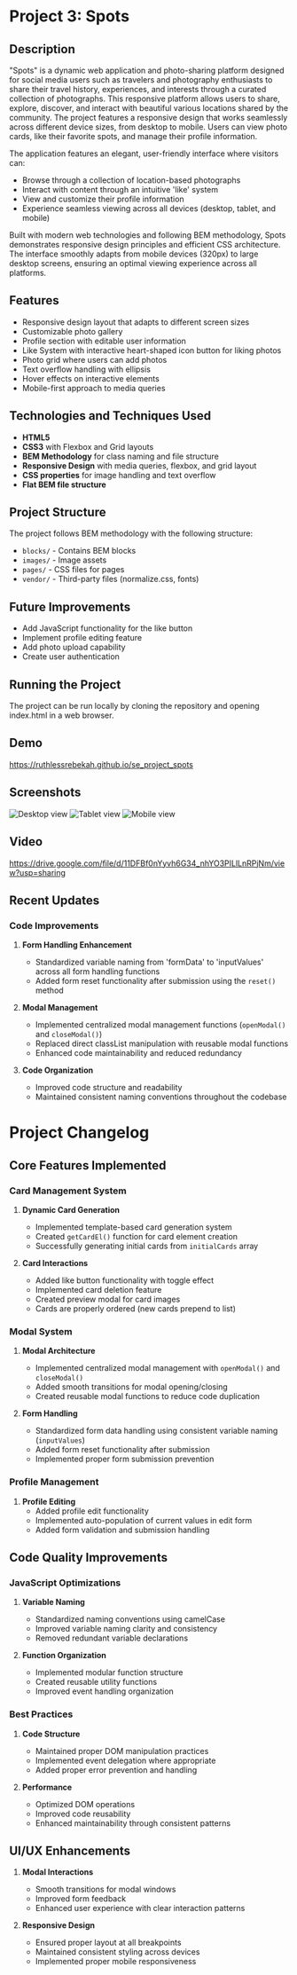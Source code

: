 # Project 3: Spots

## Description

"Spots" is a dynamic web application and photo-sharing platform designed for social media users such as travelers and photography enthusiasts to share their travel history, experiences, and interests through a curated collection of photographs. This responsive platform allows users to share, explore, discover, and interact with beautiful various locations shared by the community. The project features a responsive design that works seamlessly across different device sizes, from desktop to mobile. Users can view photo cards, like their favorite spots, and manage their profile information.

The application features an elegant, user-friendly interface where visitors can:

- Browse through a collection of location-based photographs
- Interact with content through an intuitive 'like' system
- View and customize their profile information
- Experience seamless viewing across all devices (desktop, tablet, and mobile)

Built with modern web technologies and following BEM methodology, Spots demonstrates responsive design principles and efficient CSS architecture. The interface smoothly adapts from mobile devices (320px) to large desktop screens, ensuring an optimal viewing experience across all platforms.

## Features

- Responsive design layout that adapts to different screen sizes
- Customizable photo gallery
- Profile section with editable user information
- Like System with interactive heart-shaped icon button for liking photos
- Photo grid where users can add photos
- Text overflow handling with ellipsis
- Hover effects on interactive elements
- Mobile-first approach to media queries

## Technologies and Techniques Used

- **HTML5**
- **CSS3** with Flexbox and Grid layouts
- **BEM Methodology** for class naming and file structure
- **Responsive Design** with media queries, flexbox, and grid layout
- **CSS properties** for image handling and text overflow
- **Flat BEM file structure**

## Project Structure

The project follows BEM methodology with the following structure:

- `blocks/` - Contains BEM blocks
- `images/` - Image assets
- `pages/` - CSS files for pages
- `vendor/` - Third-party files (normalize.css, fonts)

## Future Improvements

- Add JavaScript functionality for the like button
- Implement profile editing feature
- Add photo upload capability
- Create user authentication

## Running the Project

The project can be run locally by cloning the repository and opening index.html in a web browser.

## Demo

https://ruthlessrebekah.github.io/se_project_spots

## Screenshots

![Desktop view](./images/spots-1440-view.PNG)
![Tablet view](./images/spots-1024-view.PNG)
![Mobile view](./images/spots-320-view.PNG)

## Video

https://drive.google.com/file/d/11DFBf0nYyvh6G34_nhYO3PILlLnRPjNm/view?usp=sharing

## Recent Updates

### Code Improvements

1. **Form Handling Enhancement**

   - Standardized variable naming from 'formData' to 'inputValues' across all form handling functions
   - Added form reset functionality after submission using the `reset()` method

2. **Modal Management**

   - Implemented centralized modal management functions (`openModal()` and `closeModal()`)
   - Replaced direct classList manipulation with reusable modal functions
   - Enhanced code maintainability and reduced redundancy

3. **Code Organization**
   - Improved code structure and readability
   - Maintained consistent naming conventions throughout the codebase

# Project Changelog

## Core Features Implemented

### Card Management System

1. **Dynamic Card Generation**

   - Implemented template-based card generation system
   - Created `getCardEl()` function for card element creation
   - Successfully generating initial cards from `initialCards` array

2. **Card Interactions**
   - Added like button functionality with toggle effect
   - Implemented card deletion feature
   - Created preview modal for card images
   - Cards are properly ordered (new cards prepend to list)

### Modal System

1. **Modal Architecture**

   - Implemented centralized modal management with `openModal()` and `closeModal()`
   - Added smooth transitions for modal opening/closing
   - Created reusable modal functions to reduce code duplication

2. **Form Handling**
   - Standardized form data handling using consistent variable naming (`inputValues`)
   - Added form reset functionality after submission
   - Implemented proper form submission prevention

### Profile Management

1. **Profile Editing**
   - Added profile edit functionality
   - Implemented auto-population of current values in edit form
   - Added form validation and submission handling

## Code Quality Improvements

### JavaScript Optimizations

1. **Variable Naming**

   - Standardized naming conventions using camelCase
   - Improved variable naming clarity and consistency
   - Removed redundant variable declarations

2. **Function Organization**
   - Implemented modular function structure
   - Created reusable utility functions
   - Improved event handling organization

### Best Practices

1. **Code Structure**

   - Maintained proper DOM manipulation practices
   - Implemented event delegation where appropriate
   - Added proper error prevention and handling

2. **Performance**
   - Optimized DOM operations
   - Improved code reusability
   - Enhanced maintainability through consistent patterns

## UI/UX Enhancements

1. **Modal Interactions**

   - Smooth transitions for modal windows
   - Improved form feedback
   - Enhanced user experience with clear interaction patterns

2. **Responsive Design**
   - Ensured proper layout at all breakpoints
   - Maintained consistent styling across devices
   - Implemented proper mobile responsiveness
